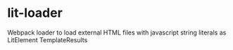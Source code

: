 # lit-loader
Webpack loader to load external HTML files with javascript
string literals as LitElement TemplateResults
